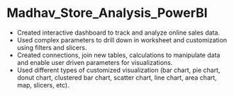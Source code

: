 # Madhav_Store_Analysis_PowerBI
* Created interactive dashboard to track and analyze online sales data.
* Used complex parameters to drill down in worksheet and customization using filters and slicers.
* Created connections, join new tables, calculations to manipulate data and enable user driven parameters for visualizations.
* Used different types of customized visualization (bar chart, pie chart, donut chart, clustered bar chart, scatter chart, line chart, area chart, map, slicers, etc).
